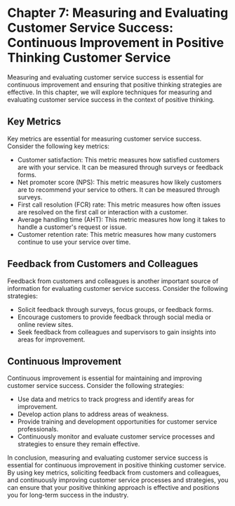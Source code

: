 Chapter 7: Measuring and Evaluating Customer Service Success: Continuous Improvement in Positive Thinking Customer Service
==========================================================================================================================

Measuring and evaluating customer service success is essential for continuous improvement and ensuring that positive thinking strategies are effective. In this chapter, we will explore techniques for measuring and evaluating customer service success in the context of positive thinking.

Key Metrics
-----------

Key metrics are essential for measuring customer service success. Consider the following key metrics:

* Customer satisfaction: This metric measures how satisfied customers are with your service. It can be measured through surveys or feedback forms.
* Net promoter score (NPS): This metric measures how likely customers are to recommend your service to others. It can be measured through surveys.
* First call resolution (FCR) rate: This metric measures how often issues are resolved on the first call or interaction with a customer.
* Average handling time (AHT): This metric measures how long it takes to handle a customer's request or issue.
* Customer retention rate: This metric measures how many customers continue to use your service over time.

Feedback from Customers and Colleagues
--------------------------------------

Feedback from customers and colleagues is another important source of information for evaluating customer service success. Consider the following strategies:

* Solicit feedback through surveys, focus groups, or feedback forms.
* Encourage customers to provide feedback through social media or online review sites.
* Seek feedback from colleagues and supervisors to gain insights into areas for improvement.

Continuous Improvement
----------------------

Continuous improvement is essential for maintaining and improving customer service success. Consider the following strategies:

* Use data and metrics to track progress and identify areas for improvement.
* Develop action plans to address areas of weakness.
* Provide training and development opportunities for customer service professionals.
* Continuously monitor and evaluate customer service processes and strategies to ensure they remain effective.

In conclusion, measuring and evaluating customer service success is essential for continuous improvement in positive thinking customer service. By using key metrics, soliciting feedback from customers and colleagues, and continuously improving customer service processes and strategies, you can ensure that your positive thinking approach is effective and positions you for long-term success in the industry.
